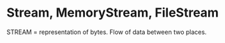 # Stream, MemoryStream, FileStream

STREAM = representation of bytes. Flow of data between two places. 
